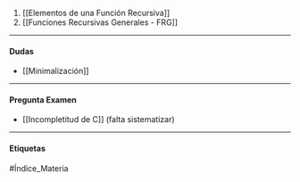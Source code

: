 1. [[Elementos de una Función Recursiva]] 
2. [[Funciones Recursivas Generales - FRG]] 
***
#### Dudas
- [[Minimalización]]

***
#### Pregunta Examen 
- [[Incompletitud de C]] (falta sistematizar)

***
#### Etiquetas
#Índice_Materia 